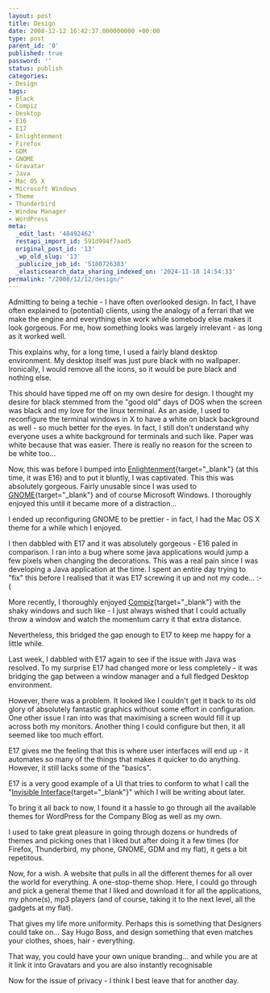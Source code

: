 ```yaml
---
layout: post
title: Design
date: 2008-12-12 16:42:37.000000000 +00:00
type: post
parent_id: '0'
published: true
password: ''
status: publish
categories:
- Design
tags:
- Black
- Compiz
- Desktop
- E16
- E17
- Enlightenment
- Firefox
- GDM
- GNOME
- Gravatar
- Java
- Mac OS X
- Microsoft Windows
- Theme
- Thunderbird
- Window Manager
- WordPress
meta:
  _edit_last: '48492462'
  restapi_import_id: 591d994f7aad5
  original_post_id: '13'
  _wp_old_slug: '13'
  _publicize_job_id: '5180726383'
  _elasticsearch_data_sharing_indexed_on: '2024-11-18 14:54:33'
permalink: "/2008/12/12/design/"
---
```


Admitting to being a techie - I have often overlooked design. In fact, I
have often explained to (potential) clients, using the analogy of a
ferrari that we make the engine and everything else work while somebody
else makes it look gorgeous. For me, how something looks was largely
irrelevant - as long as it worked well.

This explains why, for a long time, I used a fairly bland desktop
environment. My desktop itself was just pure black with no wallpaper.
Ironically, I would remove all the icons, so it would be pure black and
nothing else.

This should have tipped me off on my own desire for design. I thought my
desire for black stemmed from the \"good old\" days of DOS when the
screen was black and my love for the linux terminal. As an aside, I used
to reconfigure the terminal windows in X to have a white on black
background as well - so much better for the eyes. In fact, I still
don\'t understand why everyone uses a white background for terminals and
such like. Paper was white because that was easier. There is really no
reason for the screen to be white too\...

Now, this was before I bumped into
[Enlightenment](http://www.enlightenment.org/ "Beauty at your fingertips"){target="_blank"}
(at this time, it was E16) and to put it bluntly, I was captivated. This
this was absolutely gorgeous. Fairly unusable since I was used to
[GNOME](http://www.gnome.org/ "The Free Software Desktop Project"){target="_blank"}
and of course Microsoft Windows. I thoroughly enjoyed this until it
became more of a distraction\...

I ended up reconfiguring GNOME to be prettier - in fact, I had the Mac
OS X theme for a while which I enjoyed.

I then dabbled with E17 and it was absolutely gorgeous - E16 paled in
comparison. I ran into a bug where some java applications would jump a
few pixels when changing the decorations. This was a real pain since I
was developing a Java application at the time. I spent an entire day
trying to \"fix\" this before I realised that it was E17 screwing it up
and not my code\... :-(

More recently, I thoroughly enjoyed
[Compiz](http://compiz.org/ "A Compositing Window Manager"){target="_blank"}
with the shaky windows and such like - I just always wished that I could
actually throw a window and watch the momentum carry it that extra
distance.

Nevertheless, this bridged the gap enough to E17 to keep me happy for a
little while.

Last week, I dabbled with E17 again to see if the issue with Java was
resolved. To my surprise E17 had changed more or less completely - it
was bridging the gap between a window manager and a full fledged Desktop
environment.

However, there was a problem. It looked like I couldn\'t get it back to
its old glory of absolutely fantastic graphics without some effort in
configuration. One other issue I ran into was that maximising a screen
would fill it up across both my monitors. Another thing I could
configure but then, it all seemed like too much effort.

E17 gives me the feeling that this is where user interfaces will end
up - it automates so many of the things that makes it quicker to do
anything. However, it still lacks some of the \"basics\".

E17 is a very good example of a UI that tries to conform to what I call
the \"[Invisible
Interface](http://drone-ah.com/2008/12/12/invisible-interface/ "Invisible Interface"){target="_blank"}\"
which I will be writing about later.

To bring it all back to now, I found it a hassle to go through all the
available themes for WordPress for the Company Blog as well as my own.

I used to take great pleasure in going through dozens or hundreds of
themes and picking ones that I liked but after doing it a few times (for
Firefox, Thunderbird, my phone, GNOME, GDM and my flat), it gets a bit
repetitous.

Now, for a wish. A website that pulls in all the different themes for
all over the world for everything. A one-stop-theme shop. Here, I could
go through and pick a general theme that I liked and download it for all
the applications, my phone(s), mp3 players (and of course, taking it to
the next level, all the gadgets at my flat).

That gives my life more uniformity. Perhaps this is something that
Designers could take on\... Say Hugo Boss, and design something that
even matches your clothes, shoes, hair - everything.

That way, you could have your own unique branding\... and while you are
at it link it into Gravatars and you are also instantly recognisable

Now for the issue of privacy - I think I best leave that for another
day.
